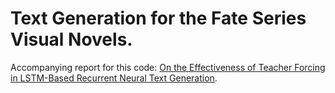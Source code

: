 # Text Generation for the Fate Series Visual Novels.


Accompanying report for this code: [On the Effectiveness of Teacher Forcing in LSTM-Based Recurrent Neural Text Generation](https://drive.google.com/file/d/1hl7Qar1L-oTR0rC3mqqm517ssjYU-a5w/view?usp=sharing).
